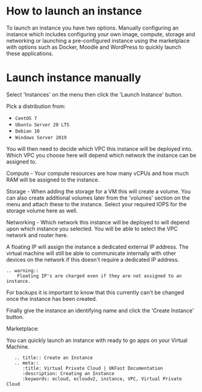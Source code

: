 # How to launch an instance

To launch an instance you have two options. Manually configuring an instance which includes configuring your own image, compute, storage and networking or launching a pre-configured instance using the marketplace with options such as Docker, Moodle and WordPress to quickly launch these applications.

# Launch instance manually

Select 'Instances' on the menu then click the 'Launch Instance' button.

Pick a distribution from:

* `CentOS 7`
* `Ubuntu Server 20 LTS`
* `Debian 10`
* `Windows Server 2019`

You will then need to decide which VPC this instance will be deployed into. Which VPC you choose here will depend which network the instance can be assigned to.

Compute - Your compute resources are how many vCPUs and how much RAM will be assigned to the instance.

Storage - When adding the storage for a VM this will create a volume. You can also create additional volumes later from the 'volumes' section on the menu and attach these to the instance. Select your required IOPS for the storage volume here as well.

Networking - Which network this instance will be deployed to will depend upon which instance you selected. You will be able to select the VPC network and router here.

A floating IP will assign the instance a dedicated external IP address. The virtual machine will still be able to communicate internally with other devices on the network if this doesn't require a dedicated IP address.

```eval_rst
.. warning::
    Floating IP's are charged even if they are not assigned to an instance.
```

For backups it is important to know that this currently can't be changed once the instance has been created.

Finally give the instance an identifying name and click the 'Create Instance' button.

Marketplace:

You can quickly launch an instance with ready to go apps on your Virtual Machine.

```eval_rst
   .. title:: Create an Instance
   .. meta::
      :title: Virtual Private Cloud | UKFast Documentation
      :description: Creating an Instance
      :keywords: ecloud, ecloudv2, instance, VPC, Virtual Private Cloud
```